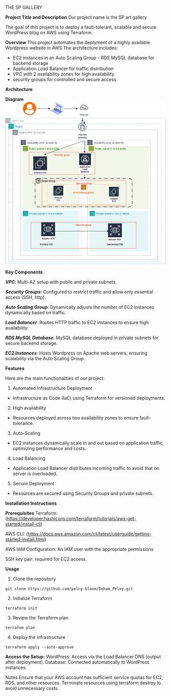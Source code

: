 THE SP GALLERY

**Project Title and Description**
Our project name is the SP art gallery

The goal of this project is to deploy a fault-tolerant, scalable and secure WordPress blog on AWS using Terraform.

**Overview**
This project automates the deplyment of a highly available Wordpress website in AWS.The architecture includes:
- EC2 instances in an Auto Scaling Group - RDS MySQL database for backend storage
- Application Load Balancer for traffic distribution
- VPC with 2 availability zones for high availability
- security groups for controlled and secure access 

**Architecture**

**Diagram**
![](Capstone_Architecture.drawio.png)

**Key Components**

***VPC***:
Multi-AZ setup with public and private subnets.

***Security Groups***:
Configured to restrict traffic and allow only essential access (SSH, http).

***Auto Scaling Group***:
Dynamically adjusts the number of EC2 instances dynamically based on traffic.

***Load Balancer***:
Routes HTTP traffic to EC2 instances to ensure high availability.

***RDS MySQL Database***:
MySQL database deployed in private subnets for secure backend storage. 

***EC2 Instances***:
Hosts Wordpress on Apache web servers, ensuring scalability via the Auto Scaling Group. 

**Features**

Here are the main functionalities of our project:

1. Automated Infrastructure Deployment
- Infrastructure as Code (IaC) using Terraform for versioned deployments. 

2. High availability
- Resources deployed across two availability zones to ensure fault-tolerance.

3. Auto-Scaling
- EC2 instances dynamically scale in and out based on application traffic, optimizing performance and costs. 

4. Load Balancing
- Application Load Balancer distributes incoming traffic to avoid that on server is overloaded. 

5. Secure Deployment
- Resources are secured using Security Groups and private subnets. 

**Installation Instructions**

**Prerequisites**
Terraform: (https://developer.hashicorp.com/terraform/tutorials/aws-get-started/install-cli)

AWS CLI: (https://docs.aws.amazon.com/cli/latest/userguide/getting-started-install.html)

AWS IAM Configuration: An IAM user with the appropriate permissions

SSH key pair: required for EC2 access.


**Usage**
1. Clone the repository
```
git clone https://github.com/pelny-bloom/Deham_Pelny.git
```
2. Initialize Terraform
```
terraform init
````
3. Review the Terraform plan
```
terrafom plan
```
4. Deploy the infrastructure
```
terraform apply --auto-approve
```


**Access the Setup:**
WordPress:
                Access via the Load Balancer DNS (output after deployment).
Database:
                Connected automatically to WordPress instances.

Notes
Ensure that your AWS account has sufficient service quotas for EC2, RDS, and other resources.
Terminate resources using terraform destroy to avoid unnecessary costs.